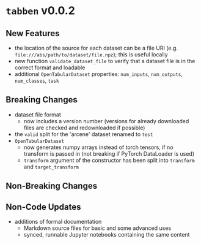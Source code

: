 # `tabben` v0.0.2

## New Features
- the location of the source for each dataset can be a file URI (e.g. `file:///abs/path/to/dataset/file.npz`); this is useful locally
- new function `validate_dataset_file` to verify that a dataset file is in the correct format and loadable
- additional `OpenTabularDataset` properties: `num_inputs`, `num_outputs`, `num_classes`, `task`

## Breaking Changes
- dataset file format
  - now includes a version number (versions for already downloaded files are checked and redownloaded if possible)
- the `valid` split for the 'arcene' dataset renamed to `test`
- `OpenTabularDataset`
  - now generates numpy arrays instead of torch tensors, if no transform is passed in (not breaking if PyTorch DataLoader is used)
  - `transform` argument of the constructor has been split into `transform` and `target_transform`

## Non-Breaking Changes


## Non-Code Updates
- additions of formal documentation
  - Markdown source files for basic and some advanced uses
  - synced, runnable Jupyter notebooks containing the same content
